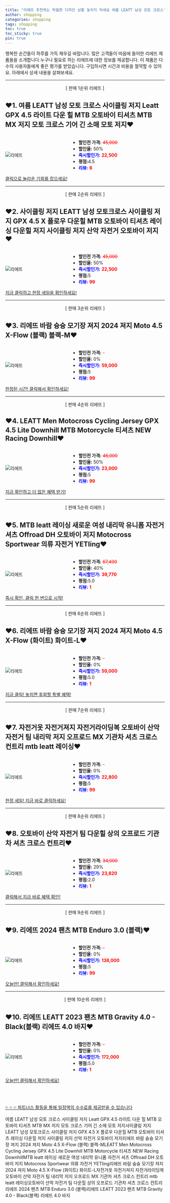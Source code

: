 ```yaml
---
title: "리에뜨 추천하는 탁월한 디자인 상품 놓치지 마세요 여름 LEATT 남성 모토 크로스"
author: shopping
categories: shopping
tags: shopping
toc: true
toc_sticky: true
pin: true
---
```

행복한 순간들이 하루를 가득 채우길 바랍니다. 많은 고객들이 마음에 들어한 리에뜨 제품들을 소개합니다.누구나 필요로 하는 리에뜨에 대한 정보를 제공합니다. 이 제품은 다수의 사용자들에게 좋은 평가를 받았습니다. 구입하시면 시간과 비용을 절약할 수 있어요. 아래에서 상세 내용을 살펴보세요.

---
<p class="toplist" style="margin: 0 auto; display: block; width: fit-content;">[ 판매 1순위 리에뜨 ]</p>

<h2><strong>❤️1. 여름 LEATT 남성 모토 크로스 사이클링 저지 Leatt GPX 4.5 라이트 다운 힐 MTB 오토바이 티셔츠 MTB MX 저지 모토 크로스 기어 긴 소매 모토 저지❤️</strong></h2>

<div style="display: flex; align-items: center;">
    <div style="flex: 0.4;">
        <img src="https://thumbnail7.coupangcdn.com/thumbnails/remote/230x230ex/image/vendor_inventory/026f/09753b00f6096f65604b8175fef6229a7cec72821ad45d56a2924a7feaec.jpg" alt="리에뜨" style="max-width: 100%;">
    </div>
    <div style="flex: 0.6; margin-left: 10px;">
        <ul>
            <li><strong>할인전 가격:</strong> <del style="color: red;">45,000</del></li>
            <li><strong>할인율:</strong> 50%</li>
            <li><span style='color:blue'><strong>즉시할인가:</strong></span> <span style='color:red'><strong>22,500</strong></span></li>
            <li><strong>평점:</strong>4.5</li>
            <li><span style='color:blue'><strong>리뷰:</strong></span> <span style='color:red'><strong>6</strong></span></li>
        </ul>
    </div>
</div>
<div class="center">
    <a href="https://selin100587001.github.io?lptag=AF9450613&subid=githubio&pageKey=6805228482&traceid=V0-153&itemId=16080749598&vendorItemId=83279122487" class="myButton">
        클릭으로 놀라운 기회를 잡으세요!
    </a>
</div>


---
<p class="toplist" style="margin: 0 auto; display: block; width: fit-content;">[ 판매 2순위 리에뜨 ]</p>

<h2><strong>❤️2. 사이클링 저지 LEATT 남성 모토크로스 사이클링 저지 GPX 4.5 X 플로우 다운힐 MTB 오토바이 티셔츠 레이싱 다운힐 저지 사이클링 저지 산악 자전거 오토바이 저지❤️</strong></h2>

<div style="display: flex; align-items: center;">
    <div style="flex: 0.4;">
        <img src="https://thumbnail7.coupangcdn.com/thumbnails/remote/230x230ex/image/vendor_inventory/de4a/284eeea01b27c80739e1fbc0062bc862513f8154bf66e3da400772d9feab.jpg" alt="리에뜨" style="max-width: 100%;">
    </div>
    <div style="flex: 0.6; margin-left: 10px;">
        <ul>
            <li><strong>할인전 가격:</strong> <del style="color: red;">45,000</del></li>
            <li><strong>할인율:</strong> 50%</li>
            <li><span style='color:blue'><strong>즉시할인가:</strong></span> <span style='color:red'><strong>22,500</strong></span></li>
            <li><strong>평점:</strong>5</li>
            <li><span style='color:blue'><strong>리뷰:</strong></span> <span style='color:red'><strong>99</strong></span></li>
        </ul>
    </div>
</div>
<div class="center">
    <a href="https://selin100587001.github.io?lptag=AF9450613&subid=githubio&pageKey=6831581873&traceid=V0-153&itemId=16218733800&vendorItemId=83412446131" class="myButton">
        지금 클릭하고 한정 세일을 확인하세요!
    </a>
</div>


---
<p class="toplist" style="margin: 0 auto; display: block; width: fit-content;">[ 판매 3순위 리에뜨 ]</p>

<h2><strong>❤️3. 리에뜨 바람 슝슝 모기장 져지 2024 져지 Moto 4.5 X-Flow (블랙) 블랙-M❤️</strong></h2>

<div style="display: flex; align-items: center;">
    <div style="flex: 0.4;">
        <img src="https://thumbnail6.coupangcdn.com/thumbnails/remote/230x230ex/image/vendor_inventory/04cb/bb32c5a6bf2d91ff6d6494b30864f241de8e397da89960ab7e10808656b0.jpg" alt="리에뜨" style="max-width: 100%;">
    </div>
    <div style="flex: 0.6; margin-left: 10px;">
        <ul>
            <li><strong>할인전 가격:</strong> <del style="color: red;">-</del></li>
            <li><strong>할인율:</strong> 0%</li>
            <li><span style='color:blue'><strong>즉시할인가:</strong></span> <span style='color:red'><strong>59,000</strong></span></li>
            <li><strong>평점:</strong>5</li>
            <li><span style='color:blue'><strong>리뷰:</strong></span> <span style='color:red'><strong>99</strong></span></li>
        </ul>
    </div>
</div>
<div class="center">
    <a href="https://selin100587001.github.io?lptag=AF9450613&subid=githubio&pageKey=7523292159&traceid=V0-153&itemId=19736300184&vendorItemId=86840105243" class="myButton">
        한정된 시간! 클릭해서 확인하세요!
    </a>
</div>


---
<p class="toplist" style="margin: 0 auto; display: block; width: fit-content;">[ 판매 4순위 리에뜨 ]</p>

<h2><strong>❤️4. LEATT Men Motocross Cycling Jersey GPX 4.5 Lite Downhill MTB Motorcycle 티셔츠 NEW Racing Downhill❤️</strong></h2>

<div style="display: flex; align-items: center;">
    <div style="flex: 0.4;">
        <img src="https://thumbnail10.coupangcdn.com/thumbnails/remote/230x230ex/image/vendor_inventory/f886/2a2a991ac193434c96d45167929e7726eb6cb643a741543bd2c87b86fd56.jpg" alt="리에뜨" style="max-width: 100%;">
    </div>
    <div style="flex: 0.6; margin-left: 10px;">
        <ul>
            <li><strong>할인전 가격:</strong> <del style="color: red;">46,000</del></li>
            <li><strong>할인율:</strong> 50%</li>
            <li><span style='color:blue'><strong>즉시할인가:</strong></span> <span style='color:red'><strong>23,000</strong></span></li>
            <li><strong>평점:</strong>5</li>
            <li><span style='color:blue'><strong>리뷰:</strong></span> <span style='color:red'><strong>99</strong></span></li>
        </ul>
    </div>
</div>
<div class="center">
    <a href="https://selin100587001.github.io?lptag=AF9450613&subid=githubio&pageKey=6688010436&traceid=V0-153&itemId=15445702119&vendorItemId=82665316270" class="myButton">
        지금 확인하고 더 많은 혜택 받기!
    </a>
</div>


---
<p class="toplist" style="margin: 0 auto; display: block; width: fit-content;">[ 판매 5순위 리에뜨 ]</p>

<h2><strong>❤️5. MTB leatt 레이싱 새로운 여성 내리막 유니폼 자전거 셔츠 Offroad DH 오토바이 저지 Motocross Sportwear 의류 자전거 YETIing❤️</strong></h2>

<div style="display: flex; align-items: center;">
    <div style="flex: 0.4;">
        <img src="https://thumbnail9.coupangcdn.com/thumbnails/remote/230x230ex/image/vendor_inventory/700a/b73274cae6cdb251df2769059ced929fcee257a0d63921d4a8ebaa36cd87.jpg" alt="리에뜨" style="max-width: 100%;">
    </div>
    <div style="flex: 0.6; margin-left: 10px;">
        <ul>
            <li><strong>할인전 가격:</strong> <del style="color: red;">67,400</del></li>
            <li><strong>할인율:</strong> 40%</li>
            <li><span style='color:blue'><strong>즉시할인가:</strong></span> <span style='color:red'><strong>39,770</strong></span></li>
            <li><strong>평점:</strong>5.0</li>
            <li><span style='color:blue'><strong>리뷰:</strong></span> <span style='color:red'><strong>1</strong></span></li>
        </ul>
    </div>
</div>
<div class="center">
    <a href="https://selin100587001.github.io?lptag=AF9450613&subid=githubio&pageKey=7501648870&traceid=V0-153&itemId=19638190220&vendorItemId=86744458836" class="myButton">
        즉시 확인, 클릭 한 번으로 시작!
    </a>
</div>


---
<p class="toplist" style="margin: 0 auto; display: block; width: fit-content;">[ 판매 6순위 리에뜨 ]</p>

<h2><strong>❤️6. 리에뜨 바람 슝슝 모기장 져지 2024 져지 Moto 4.5 X-Flow (화이트) 화이트-L❤️</strong></h2>

<div style="display: flex; align-items: center;">
    <div style="flex: 0.4;">
        <img src="https://thumbnail9.coupangcdn.com/thumbnails/remote/230x230ex/image/vendor_inventory/c5c2/5f6f03ce9c9bf1b3de3062debc6244943df1273f2dca152846f5e6a14a75.jpg" alt="리에뜨" style="max-width: 100%;">
    </div>
    <div style="flex: 0.6; margin-left: 10px;">
        <ul>
            <li><strong>할인전 가격:</strong> <del style="color: red;">-</del></li>
            <li><strong>할인율:</strong> 0%</li>
            <li><span style='color:blue'><strong>즉시할인가:</strong></span> <span style='color:red'><strong>59,000</strong></span></li>
            <li><strong>평점:</strong>5.0</li>
            <li><span style='color:blue'><strong>리뷰:</strong></span> <span style='color:red'><strong>1</strong></span></li>
        </ul>
    </div>
</div>
<div class="center">
    <a href="https://selin100587001.github.io?lptag=AF9450613&subid=githubio&pageKey=7523340555&traceid=V0-153&itemId=19736563811&vendorItemId=86840362990" class="myButton">
        지금 클릭! 놓치면 후회할 특별 혜택!
    </a>
</div>


---
<p class="toplist" style="margin: 0 auto; display: block; width: fit-content;">[ 판매 7순위 리에뜨 ]</p>

<h2><strong>❤️7. 자전거옷 자전거져지 자전거라이딩복 오토바이 산악 자전거 팀 내리막 저지 오프로드 MX 기관차 셔츠 크로스 컨트리 mtb leatt 레이싱❤️</strong></h2>

<div style="display: flex; align-items: center;">
    <div style="flex: 0.4;">
        <img src="https://thumbnail7.coupangcdn.com/thumbnails/remote/230x230ex/image/vendor_inventory/fb3c/20d0eb14e76a9d1d83d4e469bdcd5f8457bc00443f24daad43a7c65bb61b.jpg" alt="리에뜨" style="max-width: 100%;">
    </div>
    <div style="flex: 0.6; margin-left: 10px;">
        <ul>
            <li><strong>할인전 가격:</strong> <del style="color: red;">-</del></li>
            <li><strong>할인율:</strong> 0%</li>
            <li><span style='color:blue'><strong>즉시할인가:</strong></span> <span style='color:red'><strong>22,800</strong></span></li>
            <li><strong>평점:</strong>5</li>
            <li><span style='color:blue'><strong>리뷰:</strong></span> <span style='color:red'><strong>99</strong></span></li>
        </ul>
    </div>
</div>
<div class="center">
    <a href="https://selin100587001.github.io?lptag=AF9450613&subid=githubio&pageKey=8023213687&traceid=V0-153&itemId=22420958944&vendorItemId=89465704160" class="myButton">
        한정 세일! 지금 바로 클릭하세요!
    </a>
</div>


---
<p class="toplist" style="margin: 0 auto; display: block; width: fit-content;">[ 판매 8순위 리에뜨 ]</p>

<h2><strong>❤️8. 오토바이 산악 자전거 팀 다운힐 상의 오프로드 기관차 셔츠 크로스 컨트리❤️</strong></h2>

<div style="display: flex; align-items: center;">
    <div style="flex: 0.4;">
        <img src="https://thumbnail10.coupangcdn.com/thumbnails/remote/230x230ex/image/vendor_inventory/27cf/6fc0fca2ac1e35a7606a6f92deb1e191f7d6cd070c0f6fba185f6af9866c.jpg" alt="리에뜨" style="max-width: 100%;">
    </div>
    <div style="flex: 0.6; margin-left: 10px;">
        <ul>
            <li><strong>할인전 가격:</strong> <del style="color: red;">34,000</del></li>
            <li><strong>할인율:</strong> 29%</li>
            <li><span style='color:blue'><strong>즉시할인가:</strong></span> <span style='color:red'><strong>23,820</strong></span></li>
            <li><strong>평점:</strong>2.0</li>
            <li><span style='color:blue'><strong>리뷰:</strong></span> <span style='color:red'><strong>1</strong></span></li>
        </ul>
    </div>
</div>
<div class="center">
    <a href="https://selin100587001.github.io?lptag=AF9450613&subid=githubio&pageKey=7423411791&traceid=V0-153&itemId=19263082677&vendorItemId=87351334625" class="myButton">
        클릭해서 지금 바로 혜택 확인!
    </a>
</div>


---
<p class="toplist" style="margin: 0 auto; display: block; width: fit-content;">[ 판매 9순위 리에뜨 ]</p>

<h2><strong>❤️9. 리에뜨 2024 팬츠 MTB Enduro 3.0 (블랙)❤️</strong></h2>

<div style="display: flex; align-items: center;">
    <div style="flex: 0.4;">
        <img src="https://thumbnail7.coupangcdn.com/thumbnails/remote/230x230ex/image/vendor_inventory/8457/d2a12700c62cd0548d4f02a653a0674dd4b035c64de31430cde5ef0b8efe.jpg" alt="리에뜨" style="max-width: 100%;">
    </div>
    <div style="flex: 0.6; margin-left: 10px;">
        <ul>
            <li><strong>할인전 가격:</strong> <del style="color: red;">-</del></li>
            <li><strong>할인율:</strong> 0%</li>
            <li><span style='color:blue'><strong>즉시할인가:</strong></span> <span style='color:red'><strong>138,000</strong></span></li>
            <li><strong>평점:</strong>5</li>
            <li><span style='color:blue'><strong>리뷰:</strong></span> <span style='color:red'><strong>99</strong></span></li>
        </ul>
    </div>
</div>
<div class="center">
    <a href="https://selin100587001.github.io?lptag=AF9450613&subid=githubio&pageKey=7696490127&traceid=V0-153&itemId=20594956586&vendorItemId=87669733227" class="myButton">
        오늘만! 클릭해서 확인하세요!
    </a>
</div>


---
<p class="toplist" style="margin: 0 auto; display: block; width: fit-content;">[ 판매 10순위 리에뜨 ]</p>

<h2><strong>❤️10. 리에뜨 LEATT 2023 팬츠 MTB Gravity 4.0 - Black(블랙) 리에뜨 4.0 바지❤️</strong></h2>

<div style="display: flex; align-items: center;">
    <div style="flex: 0.4;">
        <img src="https://thumbnail7.coupangcdn.com/thumbnails/remote/230x230ex/image/vendor_inventory/ef70/2369b6683393010dd040260e043a071aa9b881e4bf94a762d5b7adcf90b5.jpg" alt="리에뜨" style="max-width: 100%;">
    </div>
    <div style="flex: 0.6; margin-left: 10px;">
        <ul>
            <li><strong>할인전 가격:</strong> <del style="color: red;">-</del></li>
            <li><strong>할인율:</strong> 0%</li>
            <li><span style='color:blue'><strong>즉시할인가:</strong></span> <span style='color:red'><strong>172,000</strong></span></li>
            <li><strong>평점:</strong>5.0</li>
            <li><span style='color:blue'><strong>리뷰:</strong></span> <span style='color:red'><strong>1</strong></span></li>
        </ul>
    </div>
</div>
<div class="center">
    <a href="https://selin100587001.github.io?lptag=AF9450613&subid=githubio&pageKey=7262899174&traceid=V0-153&itemId=19445703513&vendorItemId=86556608753" class="myButton">
        오늘만! 클릭해서 확인하세요!
    </a>
</div>

<br><br><br>[💦 💦 💦 파트너스 활동을 통해 일정액의 수수료를 제공받을 수 있습니다](https://link.coupang.com/a/bcpT2c)<br><br>여름 LEATT 남성 모토 크로스 사이클링 저지 Leatt GPX 4.5 라이트 다운 힐 MTB 오토바이 티셔츠 MTB MX 저지 모토 크로스 기어 긴 소매 모토 저지사이클링 저지 LEATT 남성 모토크로스 사이클링 저지 GPX 4.5 X 플로우 다운힐 MTB 오토바이 티셔츠 레이싱 다운힐 저지 사이클링 저지 산악 자전거 오토바이 저지리에뜨 바람 슝슝 모기장 져지 2024 져지 Moto 4.5 X-Flow (블랙) 블랙-MLEATT Men Motocross Cycling Jersey GPX 4.5 Lite Downhill MTB Motorcycle 티셔츠 NEW Racing DownhillMTB leatt 레이싱 새로운 여성 내리막 유니폼 자전거 셔츠 Offroad DH 오토바이 저지 Motocross Sportwear 의류 자전거 YETIing리에뜨 바람 슝슝 모기장 져지 2024 져지 Moto 4.5 X-Flow (화이트) 화이트-L자전거옷 자전거져지 자전거라이딩복 오토바이 산악 자전거 팀 내리막 저지 오프로드 MX 기관차 셔츠 크로스 컨트리 mtb leatt 레이싱오토바이 산악 자전거 팀 다운힐 상의 오프로드 기관차 셔츠 크로스 컨트리리에뜨 2024 팬츠 MTB Enduro 3.0 (블랙)리에뜨 LEATT 2023 팬츠 MTB Gravity 4.0 - Black(블랙) 리에뜨 4.0 바지